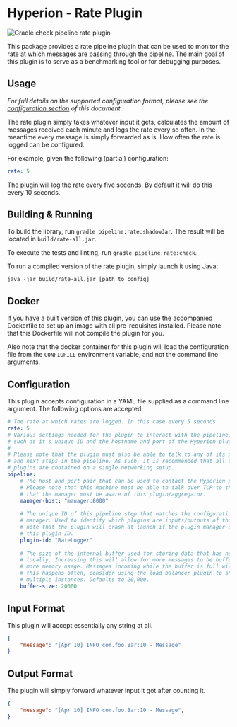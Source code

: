 # Hyperion - Rate Plugin

![Gradle check pipeline rate plugin](https://github.com/SERG-Delft/hyperion/workflows/Gradle%20check%20pipeline%20rate%20plugin/badge.svg)

This package provides a rate pipeline plugin that can be used to monitor the rate at which messages are passing through the pipeline. The main goal of this plugin is to serve as a benchmarking tool or for debugging purposes.

## Usage

_For full details on the supported configuration format, please see the [configuration section](#Configuration) of this document_.

The rate plugin simply takes whatever input it gets, calculates the amount of messages received each minute and logs the rate every so often. In the meantime every message is simply forwarded as is. How often the rate is logged can be configured.

For example, given the following (partial) configuration:

```yaml
rate: 5
```

The plugin will log the rate every five seconds. By default it will do this every 10 seconds.

## Building & Running

To build the library, run `gradle pipeline:rate:shadowJar`. The result will be located in `build/rate-all.jar`.

To execute the tests and linting, run `gradle pipeline:rate:check`.

To run a compiled version of the rate plugin, simply launch it using Java:

```shell script
java -jar build/rate-all.jar [path to config]
```

## Docker

If you have a built version of this plugin, you can use the accompanied Dockerfile to set up an image with all pre-requisites installed. Please note that this Dockerfile will not compile the plugin for you.

Also note that the docker container for this plugin will load the configuration file from the `CONFIGFILE` environment variable, and not the command line arguments.

## Configuration

This plugin accepts configuration in a YAML file supplied as a command line argument. The following options are accepted:

```yaml
# The rate at which rates are logged. In this case every 5 seconds.
rate: 5
# Various settings needed for the plugin to interact with the pipeline,
# such as it's unique ID and the hostname and port of the Hyperion plugin manager.
# 
# Please note that the plugin must also be able to talk to any of its previous
# and next steps in the pipeline. As such, it is recommended that all of the 
# plugins are contained on a single networking setup.
pipeline:
    # The host and port pair that can be used to contact the Hyperion plugin manager.
    # Please note that this machine must be able to talk over TCP to the manager and
    # that the manager must be aware of this plugin/aggregator.
    manager-host: "manager:8000"
  
    # The unique ID of this pipeline step that matches the configuration of the plugin
    # manager. Used to identify which plugins are inputs/outputs of this step. Please
    # note that the plugin will crash at launch if the plugin manager does not recognize
    # this plugin ID.
    plugin-id: "RateLogger"
  
    # The size of the internal buffer used for storing data that has not yet been processed
    # locally. Increasing this will allow for more messages to be buffered, at the cost of
    # more memory usage. Messages incoming while the buffer is full will be thrown away. If
    # this happens often, consider using the load balancer plugin to shard this plugin across
    # multiple instances. Defaults to 20,000.
    buffer-size: 20000
```

## Input Format

This plugin will accept essentially any string at all.

```json
{
    "message": "[Apr 10] INFO com.foo.Bar:10 - Message"
}
```

## Output Format

The plugin will simply forward whatever input it got after counting it.

```json
{
    "message": "[Apr 10] INFO com.foo.Bar:10 - Message",
}
```
